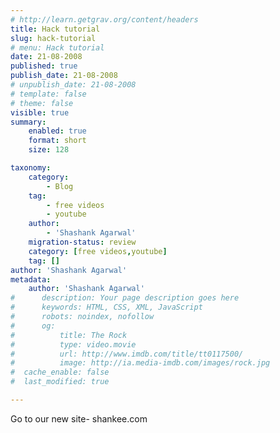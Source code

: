 ```yaml
---
# http://learn.getgrav.org/content/headers
title: Hack tutorial
slug: hack-tutorial
# menu: Hack tutorial
date: 21-08-2008
published: true
publish_date: 21-08-2008
# unpublish_date: 21-08-2008
# template: false
# theme: false
visible: true
summary:
    enabled: true
    format: short
    size: 128

taxonomy:
    category:
        - Blog
    tag:
        - free videos
        - youtube
    author:
        - 'Shashank Agarwal'
    migration-status: review
    category: [free videos,youtube]
    tag: []
author: 'Shashank Agarwal'
metadata:
    author: 'Shashank Agarwal'
#      description: Your page description goes here
#      keywords: HTML, CSS, XML, JavaScript
#      robots: noindex, nofollow
#      og:
#          title: The Rock
#          type: video.movie
#          url: http://www.imdb.com/title/tt0117500/
#          image: http://ia.media-imdb.com/images/rock.jpg
#  cache_enable: false
#  last_modified: true

---
```


Go to our new site- shankee.com
